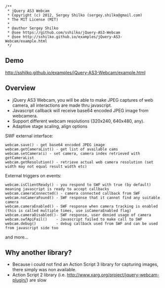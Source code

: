 ```
/**
 * jQuery AS3 Webcam
 * Copyright (c) 2012, Sergey Shilko (sergey.shilko@gmail.com)
 * The MIT License (MIT)
 *
 * @author Sergey Shilko
 * @see https://github.com/sshilko/jQuery-AS3-Webcam
 * @see http://sshilko.github.io/examples/jQuery-AS3-Webcam/example.html
 */
```

## Demo
http://sshilko.github.io/examples/jQuery-AS3-Webcam/example.html

## Overview

* jQuery AS3 Webcam, you will be able to make JPEG captures of web camera, all interactions are made thru javascript.
* Javascript callback will receive base64 encoded JPEG image from webcamera.
* Support different webcam resolutions (320x240, 640x480, any).
* Adaptive stage scaling, align options 

SWF external interface:
```
webcam.save() - get base64 encoded JPEG image
webcam.getCameraList() - get list of available cams
webcam.setCamera(i) - set camera, camera index retrieved with getCameraList
webcam.getResolution() - retrieve actual web camera resolution (set width may not equal result width etc)
```


External triggers on events:
```
webcam.isClientReady() - you respond to SWF with true (by default) meaning javascript is ready to accept callbacks
webcam.cameraConnected() - camera connected callback from SWF
webcam.noCameraFound() - SWF response that it cannot find any suitable camera
webcam.cameraEnabled() - SWF response when camera tracking is enabled (this is called multiple times, use isCameraEnabled flag)
webcam.cameraDisabled()- SWF response, user denied usage of camera
webcam.swfApiFail()    - Javascript failed to make call to SWF
webcam.debug()         - debug callback used from SWF and can be used from javascript side too
```
and more...

## Why another library?

* Because i could not find an Action Script 3 library for capturing images, there simply was non available.
* Action Script 2 library (i.e. http://www.xarg.org/project/jquery-webcam-plugin/) are slow
